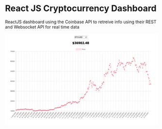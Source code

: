 # React JS Cryptocurrency Dashboard

ReactJS dashboard using the Coinbase API to retreive info using their REST and Websocket API for real time data

![Bitcoin](https://github.com/sahandset/crypto-price-tracker/blob/main/BTC.png)
